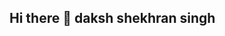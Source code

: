 ## Hi there 👋 daksh shekhran singh 

<!--
**Dakshsingh225/Dakshsingh225** is a ✨ _special_ ✨ repository because its `README.md` (this file) appears on your GitHub profile.

Here are some ideas to get you started:

- 🔭 I’m currently working on ...
- 🌱 I’m currently learning....
- 👯 I’m looking to collaborate on ...
- 🤔 I’m looking for help with ...
- 💬 Ask me about ...
- 📫 How to reach me: dakshsingh3357@gmail.com
- 😄 Pronouns: ...
- ⚡ Fun fact: ...
-->
